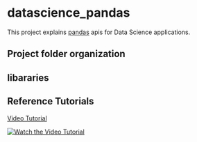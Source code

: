 # datascience_pandas
This project explains [pandas](https://anaconda.org/anaconda/pandas) apis for Data Science applications. 

## Project folder organization


## libararies


## Reference Tutorials
[Video Tutorial](https://www.youtube.com/watch?v=ikOEn8jY2Is)

[![Watch the Video Tutorial](https://data-flair.training/blogs/wp-content/uploads/sites/2/2018/07/Python-Pandas-Tutorial-01.jpg)](https://www.youtube.com/watch?v=ikOEn8jY2Is)

